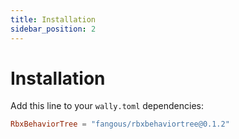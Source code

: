 ```yaml
---
title: Installation
sidebar_position: 2
---
```


# Installation

Add this line to your ```wally.toml``` dependencies:
```toml
RbxBehaviorTree = "fangous/rbxbehaviortree@0.1.2"
```
